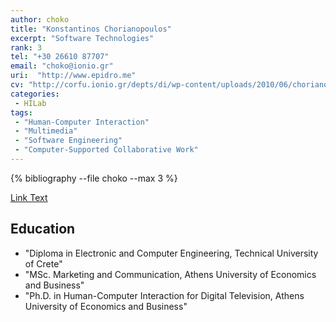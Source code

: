 ```yaml
---
author: choko
title: "Konstantinos Chorianopoulos"
excerpt: "Software Technologies"
rank: 3
tel: "+30 26610 87707"
email: "choko@ionio.gr"
uri:  "http://www.epidro.me"
cv: "http://corfu.ionio.gr/depts/di/wp-content/uploads/2010/06/chorianopoulos_cv_gr_2011.pdf"
categories:
 - HILab
tags:
 - "Human-Computer Interaction"
 - "Multimedia"
 - "Software Engineering"
 - "Computer-Supported Collaborative Work"
---
```


{% bibliography --file choko --max 3 %}

<a href="{{ site.url }}{{ site.baseurl }}/scholars0/{{ page.author }}/" class="btn btn--primary">Link Text</a>

## Education

  - "Diploma in Electronic and Computer Engineering, Technical University of Crete"
  - "MSc. Marketing and Communication, Athens University of Economics and Business"
  - "Ph.D. in Human-Computer Interaction for Digital Television, Athens University of Economics and Business"

